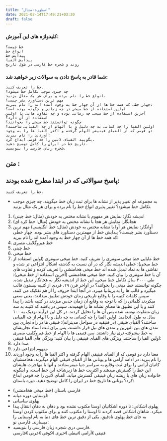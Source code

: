 ```yaml
---
title: "اسطوره-مثال"
date: 2021-02-14T17:49:21+03:30
draft: false
---
```


### کلیدواژه های این آموزش:
	خط چیست؟
    انواع خط
    پیدایش خط
    پیدایش الفبا
    روند و شجره خط فارسی در طول تاریخ
### شما قادر به پاسخ دادن به سوالات زیر خواهید شد:
	خط را تعریف کنید.
    چه چیزی موجب تکامل خط میشود؟
    انواع خط را نام برده و برای هر یک مثال بزنید.
    مهم ترین دستاورد بشر چیست؟
    چهار خطی که همه خط ها از آن چهار خط به وجود آمده اند را نام ببرید:
    اولین استفاده از خط میخی در چه زمانی و چگونه بوده است؟
    آخرین استفاده از خط میخی چه زمانی بوده و چه تفاوت هایی با اولین استفاده از آن دارد؟
    چگونه توانستند خط میخی را بخوانند؟
    اولین الفبا را چه کسانی به چه دلیل و با الهام از چه الفبایی ساختند؟
    دو قومی که از الفبای فینیقی الهام گرفته و اکثر الفبا ها را به وجود آوردند را نام ببرید:
    بگویید الفبای لاتین را چه قومی ابداع کرد.
    تاریخ خط در ایران را کامل توضیح دهید.
    شجره زبان فارسی را بنویسید.
## متن :
## پاسخ سوالاتی که در ابتدا مطرح شده بودند:
	خط را تعریف کنید.
- به مجموعه ای تغییر پذیر از نشانه ها برای ثبت زبان خط میگویند.
    چه چیزی موجب تکامل خط میشود؟
   تغییر پذیری
    انواع خط را نام برده و برای هر یک مثال بزنید.
1. اندیشه نگار: نمایش هر مفهوم با نشانه مختص به خودش (مثال: خط چینی)
2. هجانگار: نمایش هر هجا با نشانه مختص به خودش (مثال: خط کره ای)
3. آوانگار: نمایش هر آوا با نشانه مختص به خودش (مثال: خط انگلیسی)
    مهم ترین دستاورد بشر چیست؟
   پیدایش خط از مهمترین دستاورد های بشر بوده.
    چهار خطی که همه خط ها از آن چهار خط به وجود آمده اند را نام ببرید:
1. خط هیروگلایف مصری
2. خط چینی
3. خط میخی
4. خط مایایی
    خط میخی سومری را تعریف کنید.
   خط میخی سومری (اولین استفاده از خط میخی): خطی اندیشه نگار که در آن نسبت به گذشته اشکال انتزاعی تر شده و نقاشی ها به نماد تبدیل شده اند
    خط میخی هخامنشی را تعریف کرده و تفاوت های آن با خط سومری را بیان کنید.
   خط میخی هخامنشی (آخرین استفاده از خط میخی): طی ۳۰۰۰ سال تکامل خط میخی، این خط از اندیشه نگار به هجانگار تبدیل شده.
    چگونه توانستند خط میخی را بخوانند؟
   در اواخر قرن ۱۹، فردی از کتیبه بیستون قالب میگیرد و قالب ها را به بریتانیا میبرد. در آنجا ابتدا حروف را از هم تفکیک می کنند، سپس کلمات کتیبه را با وقایع تاریخی زمان خودش تطبیق میدادند، یعنی سعی میکردند کلماتی را که با توجه به وقایع آن زمان 
   حدس میزدند در کتیبه باشد را پیدا کنند و با این تطبیق ها معنای نشانه ها را فهمیدند. سپس در یافتند که کتیبه به سه زبان متفاوت نوشته شده پس آن ها را تحلیل کردند. در کل این فرآیند نزدیک به ۱۰۰ سال به طول انجامید.
    اولین الفبا را چه کسانی به چه دلیل و با الهام از چه الفبایی ساختند؟
   الفبای فنیقی (در فنیقیه در سواحل مدیترانه): فنیقی ها در راه تجاری بین تمدن های بین النهرین و تمدن های نیل قرار داشتند، پس برای ثبت اسناد تجاریشان به خط پیشرفته تری نیاز داشتند. پس فنیقی ها با الهام از خط هیروگلیف مصری اولین الفبا را 
   ساختند.
    ویژگی های الفبای فینیقی را بیان کنید:
   ویژگی های الفبا فنیقی:
1. صدا دارد
2. مفهوم انتزاعی دارد
3. معنا دارد
    دو قومی که از الفبای فینیقی الهام گرفته و اکثر الفبا ها را به وجود آوردند را نام ببرید:
   در ادامه آرامی ها و یونانی ها از الفبای فنیقی الهام میگیرند. هخامنشیان کاتبان آرامی را برای ثبت وقایع به سراسر دنیا میفرستادند و آنها با مهاجرت هایشان این خط را گسترش میدهند و اکثریت خط ها زیرشاخه این خط است، و اینگونه خانواده زبان های با 
   ریشه زبان فینیقی گسترش میابد.
    الفبای لاتین را چه قومی ابداع کرد؟
   یونانی ها
     تاریخ خط در ایران را کامل توضیح دهید.
   دوره باستان:
- فارسی باستان (خط میخی هخامنشی)
- اوستایی
   دوره میانه:
- پهلوی ساسانی
- پهلوی اشکانی: تا دوره اشکانیان اوستا مکتوب نشده بود و دهان به دهان انتقال پیدا میکرد. شاهان اشکانی قصد کردند تا اوستا را مکتوب کنند و برای مکتوب کردن اوستا به جای خط پهلوی نادقیق، یکی از دقیق ترین خط های دنیا به نام اوستایی را
   میسازند.
   فارسی نو:
- فارسی دری
    شجره زبان فارسی را بنویسید.    
فنیقی 》آرامی 》نبطی 》حیری 》کوفی 》عربی 》فارسی